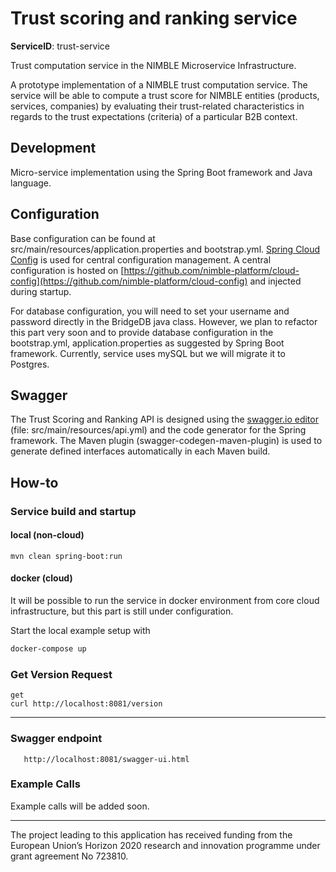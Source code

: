# Trust scoring and ranking service
**ServiceID**: trust-service

Trust computation service in the NIMBLE Microservice Infrastructure.

A prototype implementation of a NIMBLE trust computation service. The service will be able to compute a trust score for NIMBLE entities (products, services, companies) by evaluating their trust-related characteristics in regards to the trust expectations (criteria) of a particular B2B context. 

## Development

Micro-service implementation using the Spring Boot framework and Java language.
  
## Configuration

Base configuration can be found at src/main/resources/application.properties and bootstrap.yml.
[Spring Cloud Config](https://cloud.spring.io/spring-cloud-config/) is used for central configuration management. A central configuration is hosted on [https://github.com/nimble-platform/cloud-config](https://github.com/nimble-platform/cloud-config)
and injected during startup.

For database configuration, you will need to set your username and password directly in the BridgeDB java class.
However, we plan to refactor this part very soon and to provide database configuration in the  bootstrap.yml, application.properties as suggested by Spring Boot framework. Currently, service uses mySQL but we will migrate it to Postgres.

## Swagger

The Trust Scoring and Ranking API is designed using the [swagger.io editor](http://editor.swagger.io) (file: src/main/resources/api.yml) and the code generator for the Spring framework. 
The Maven plugin (swagger-codegen-maven-plugin) is used to generate defined interfaces automatically in each Maven build.

## How-to

### Service build and startup

#### local (non-cloud)
 ```
 mvn clean spring-boot:run
 ```
 
#### docker (cloud)
 It will be possible to run the service in docker environment from core cloud infrastructure, but this part is still under configuration.
 
 Start the local example setup with
 
 ```bash
 docker-compose up
 ```
 
### Get Version Request
 ```
 get
 curl http://localhost:8081/version
  ```
 ---
 
### Swagger endpoint 
 ```
	http://localhost:8081/swagger-ui.html
 ```
 
### Example Calls

Example calls will be added soon.

 ---
The project leading to this application has received funding from the European Union’s Horizon 2020 research and innovation programme under grant agreement No 723810.